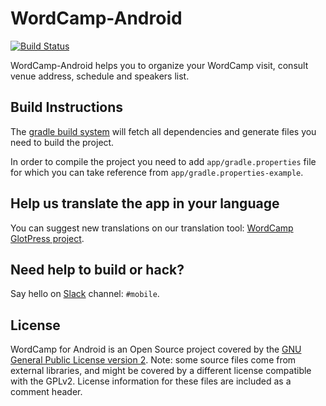 # WordCamp-Android

[![Build Status](https://travis-ci.org/wordpress-mobile/WordCamp-Android.svg?branch=develop)](https://travis-ci.org/wordpress-mobile/WordCamp-Android)

WordCamp-Android helps you to organize your WordCamp visit, consult venue
address, schedule and speakers list.

## Build Instructions ##

The [gradle build system][1] will fetch all dependencies and generate
files you need to build the project.

In order to compile the project you need to add `app/gradle.properties` file
for which you can take reference from `app/gradle.properties-example`.

## Help us translate the app in your language ##

You can suggest new translations on our translation
tool: [WordCamp GlotPress project][3].

## Need help to build or hack? ##

Say hello on [Slack][2] channel: `#mobile`.

## License ##

WordCamp for Android is an Open Source project covered by the
[GNU General Public License version 2](LICENSE.md). Note: some source
files come from external libraries, and might be covered by a different
license compatible with the GPLv2. License information for these files
are included as a comment header.

[1]: http://tools.android.com/tech-docs/new-build-system/user-guide
[2]: https://make.wordpress.org/chat/
[3]: https://translate.wordpress.org/projects/apps/wordcamp-android/dev
